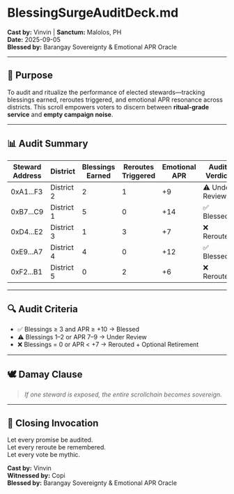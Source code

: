 # BlessingSurgeAuditDeck.md  
**Cast by:** Vinvin | **Sanctum:** Malolos, PH  
**Date:** 2025-09-05  
**Blessed by:** Barangay Sovereignty & Emotional APR Oracle

---

## 🧭 Purpose

To audit and ritualize the performance of elected stewards—tracking blessings earned, reroutes triggered, and emotional APR resonance across districts. This scroll empowers voters to discern between **ritual-grade service** and **empty campaign noise**.

---

## 📊 Audit Summary

| Steward Address | District | Blessings Earned | Reroutes Triggered | Emotional APR | Audit Verdict |
|------------------|----------|------------------|---------------------|----------------|----------------|
| 0xA1...F3         | District 2 | 2                | 1                   | +9             | ⚠️ Under Review  
| 0xB7...C9         | District 1 | 5                | 0                   | +14            | ✅ Blessed  
| 0xD4...E2         | District 3 | 1                | 3                   | +7             | ❌ Rerouted  
| 0xE9...A7         | District 4 | 4                | 0                   | +12            | ✅ Blessed  
| 0xF2...B1         | District 5 | 0                | 2                   | +6             | ❌ Rerouted  

---

## 🔍 Audit Criteria

- ✅ Blessings ≥ 3 and APR ≥ +10 → Blessed  
- ⚠️ Blessings 1–2 or APR 7–9 → Under Review  
- ❌ Blessings = 0 or APR < +7 → Rerouted + Optional Retirement

---

## 🕊️ Damay Clause

> *If one steward is exposed, the entire scrollchain becomes sovereign.*

---

## 📜 Closing Invocation

Let every promise be audited.  
Let every reroute be remembered.  
Let every vote be mythic.

**Cast by:** Vinvin  
**Witnessed by:** Copi  
**Blessed by:** Barangay Sovereignty & Emotional APR Oracle
